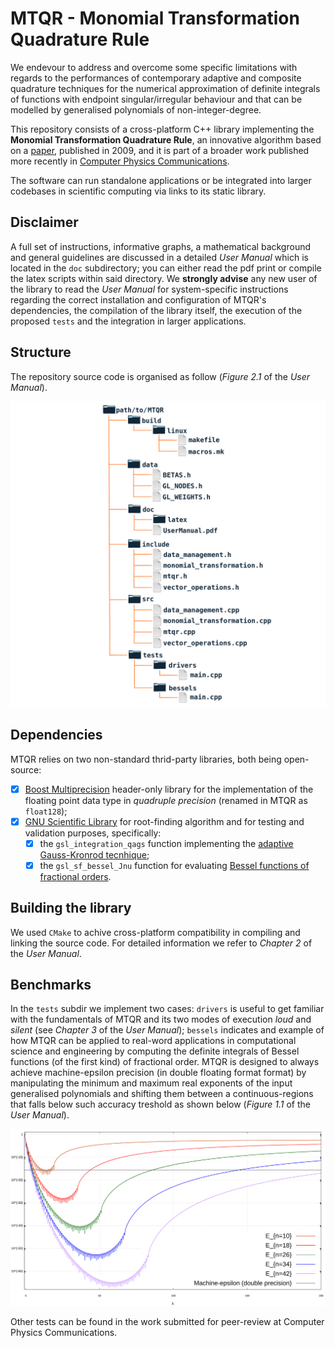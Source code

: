 # MTQR - Monomial Transformation Quadrature Rule

We endevour to address and overcome some specific limitations with regards to the performances of contemporary adaptive and composite quadrature techniques for the numerical approximation of definite integrals of functions with endpoint singular/irregular behaviour and that can be modelled by generalised polynomials of non-integer-degree.

This repository consists of a cross-platform C++ library implementing the __Monomial Transformation Quadrature Rule__, an innovative algorithm based on a [paper](https://onlinelibrary.wiley.com/doi/abs/10.1002/nme.2684), published in 2009, and it is part of a broader work published more recently in [Computer Physics Communications](https://www.sciencedirect.com/science/article/pii/S001046552400047X?via%3Dihub).

The software can run standalone applications or be integrated into larger codebases in scientific computing via links to its static library.

## Disclaimer

A full set of instructions, informative graphs, a mathematical background and general guidelines are discussed in a detailed _User Manual_ which is located in the `doc` subdirectory; you can either read the pdf print or compile the latex scripts within said directory. We __strongly advise__ any new user of the library to read the _User Manual_ for system-specific instructions regarding the correct installation and configuration of MTQR's dependencies, the compilation of the library itself, the execution of the proposed `tests` and the integration in larger applications. 

## Structure

The repository source code is organised as follow (_Figure 2.1_ of the _User Manual_).

![](doc/latex/images/Fig2_1.png)

## Dependencies

MTQR relies on two non-standard thrid-party libraries, both being open-source:

- [x]  [Boost Multiprecision](https://www.boost.org/doc/libs/1_82_0/libs/multiprecision/doc/html/index.html) header-only library for the implementation of the floating point data type in _quadruple precision_ (renamed in MTQR as `float128`);
- [x]  [GNU Scientific Library](https://www.gnu.org/software/gsl/doc/html/index.html) for root-finding algorithm and for testing and validation purposes, specifically:
	- [x]  the `gsl_integration_qags` function implementing the [adaptive Gauss-Kronrod tecnhique](https://www.gnu.org/software/gsl/doc/html/integration.html#qags-adaptive-integration-with-singularities);
	- [x]  the `gsl_sf_bessel_Jnu` function for evaluating [Bessel functions of fractional orders](https://www.gnu.org/software/gsl/doc/html/specfunc.html#regular-bessel-function-fractional-order).

## Building the library

We used `CMake` to achive cross-platform compatibility in compiling and linking the source code. For detailed information we refer to _Chapter 2_ of the _User Manual_.

## Benchmarks

In the `tests` subdir we implement two cases: `drivers` is useful to get familiar with the fundamentals of MTQR and its two modes of execution _loud_ and _silent_ (see _Chapter 3_ of the _User Manual_); `bessels` indicates and example of how MTQR can be applied to real-word applications in computational science and engineering by computing the definite integrals of Bessel functions (of the first kind) of fractional order. MTQR is designed to always achieve machine-epsilon precision (in double floating format format) by manipulating the minimum and maximum real exponents of the input generalised polynomials and shifting them between a continuous-regions that falls below such accuracy treshold as shown below (_Figure 1.1_ of the _User Manual_).

![](doc/latex/images/Fig1_1.svg)

Other tests can be found in the work submitted for peer-review at Computer Physics Communications.
